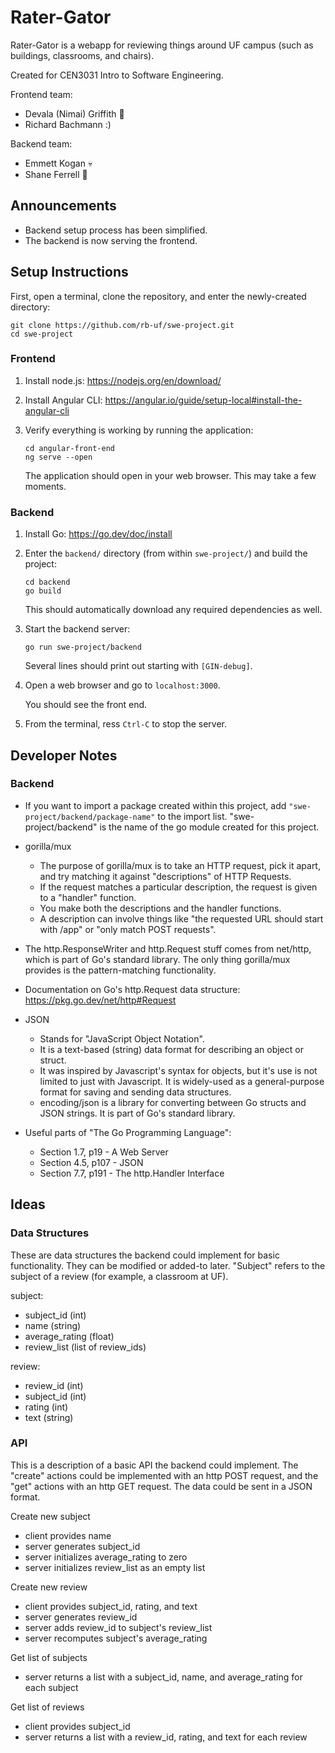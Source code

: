 # Rater-Gator

Rater-Gator is a webapp for reviewing things around UF campus (such as buildings, classrooms, and chairs).

Created for CEN3031 Intro to Software Engineering.

Frontend team:
- Devala (Nimai) Griffith :kangaroo: 
- Richard Bachmann :)

Backend team:
- Emmett Kogan :skull:
- Shane Ferrell :monkey:



## Announcements

- Backend setup process has been simplified.
- The backend is now serving the frontend.



## Setup Instructions

First, open a terminal, clone the repository, and enter the newly-created directory:
```
git clone https://github.com/rb-uf/swe-project.git
cd swe-project
```

### Frontend

1. Install node.js: https://nodejs.org/en/download/

2. Install Angular CLI: https://angular.io/guide/setup-local#install-the-angular-cli

3. Verify everything is working by running the application:
   ```
   cd angular-front-end
   ng serve --open
   ```
   The application should open in your web browser.
   This may take a few moments.

### Backend

1. Install Go: https://go.dev/doc/install

2. Enter the `backend/` directory (from within `swe-project/`) and build the project:
   ```
   cd backend
   go build
   ```
   This should automatically download any required dependencies as well.

3. Start the backend server:
   ```
   go run swe-project/backend
   ```
   Several lines should print out starting with `[GIN-debug]`.

4. Open a web browser and go to `localhost:3000`.

   You should see the front end.

5. From the terminal, ress `Ctrl-C` to stop the server.



## Developer Notes

### Backend

- If you want to import a package created within this project, add `"swe-project/backend/package-name"` to the import list.
  "swe-project/backend" is the name of the go module created for this project.

- gorilla/mux
  - The purpose of gorilla/mux is to take an HTTP request, pick it apart, and try matching it against "descriptions" of HTTP Requests.
  - If the request matches a particular description, the request is given to a "handler" function.
  - You make both the descriptions and the handler functions.
  - A description can involve things like "the requested URL should start with /app" or "only match POST requests".

- The http.ResponseWriter and http.Request stuff comes from net/http, which is part of Go's standard library.
  The only thing gorilla/mux provides is the pattern-matching functionality.
 
- Documentation on Go's http.Request data structure: https://pkg.go.dev/net/http#Request

- JSON 
  - Stands for "JavaScript Object Notation".
  - It is a text-based (string) data format for describing an object or struct.
  - It was inspired by Javascript's syntax for objects, but it's use is not limited to just with Javascript.
    It is widely-used as a general-purpose format for saving and sending data structures.
  - encoding/json is a library for converting between Go structs and JSON strings.
    It is part of Go's standard library.

- Useful parts of "The Go Programming Language":
  - Section 1.7, p19 - A Web Server
  - Section 4.5, p107 - JSON
  - Section 7.7, p191 - The http.Handler Interface


## Ideas

### Data Structures

These are data structures the backend could implement for basic functionality.
They can be modified or added-to later.
"Subject" refers to the subject of a review (for example, a classroom at UF).

subject:
- subject_id (int)
- name (string)
- average_rating (float)
- review_list (list of review_ids)

review:
- review_id (int)
- subject_id (int)
- rating (int)
- text (string)

### API

This is a description of a basic API the backend could implement.
The "create" actions could be implemented with an http POST request, and the "get" actions with an http GET request.
The data could be sent in a JSON format.

Create new subject
- client provides name
- server generates subject_id
- server initializes average_rating to zero
- server initializes review_list as an empty list

Create new review
- client provides subject_id, rating, and text
- server generates review_id
- server adds review_id to subject's review_list
- server recomputes subject's average_rating

Get list of subjects
- server returns a list with a subject_id, name, and average_rating for each subject

Get list of reviews
- client provides subject_id
- server returns a list with a review_id, rating, and text for each review
